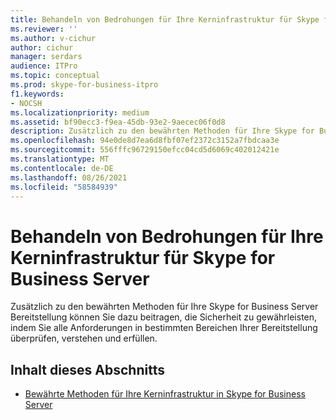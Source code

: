 ```yaml
---
title: Behandeln von Bedrohungen für Ihre Kerninfrastruktur für Skype for Business Server
ms.reviewer: ''
ms.author: v-cichur
author: cichur
manager: serdars
audience: ITPro
ms.topic: conceptual
ms.prod: skype-for-business-itpro
f1.keywords:
- NOCSH
ms.localizationpriority: medium
ms.assetid: bf90ecc3-f9ea-45db-93e2-9aecec06f0d8
description: Zusätzlich zu den bewährten Methoden für Ihre Skype for Business Server Bereitstellung können Sie dazu beitragen, die Sicherheit zu gewährleisten, indem Sie alle Anforderungen in bestimmten Bereichen Ihrer Bereitstellung überprüfen, verstehen und erfüllen.
ms.openlocfilehash: 94e0de8d7ea6d8fbf07ef2372c3152a7fbdcaa3e
ms.sourcegitcommit: 556fffc96729150efcc04cd5d6069c402012421e
ms.translationtype: MT
ms.contentlocale: de-DE
ms.lasthandoff: 08/26/2021
ms.locfileid: "58584939"
---
```

# <a name="addressing-threats-to-your-core-infrastructure-for-skype-for-business-server"></a>Behandeln von Bedrohungen für Ihre Kerninfrastruktur für Skype for Business Server
 
Zusätzlich zu den bewährten Methoden für Ihre Skype for Business Server Bereitstellung können Sie dazu beitragen, die Sicherheit zu gewährleisten, indem Sie alle Anforderungen in bestimmten Bereichen Ihrer Bereitstellung überprüfen, verstehen und erfüllen.
  
## <a name="in-this-section"></a>Inhalt dieses Abschnitts

- [Bewährte Methoden für Ihre Kerninfrastruktur in Skype for Business Server](best-practices.md)
    

